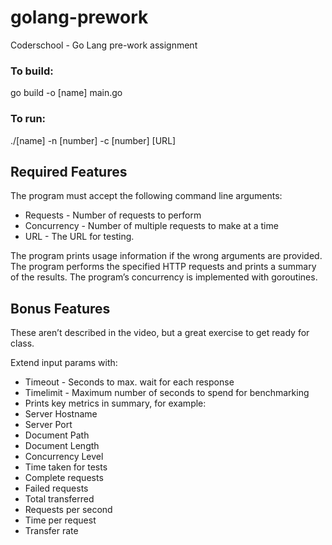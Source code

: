 # golang-prework
Coderschool - Go Lang pre-work assignment

### To build:
go build -o [name] main.go

### To run:
./[name] -n [number] -c [number] [URL]

## Required Features

The program must accept the following command line arguments:
* Requests - Number of requests to perform
* Concurrency - Number of multiple requests to make at a time
* URL - The URL for testing.

The program prints usage information if the wrong arguments are provided.
The program performs the specified HTTP requests and prints a summary of the results.
The program’s concurrency is implemented with goroutines.

## Bonus Features

These aren’t described in the video, but a great exercise to get ready for class.

Extend input params with:
* Timeout - Seconds to max. wait for each response
* Timelimit - Maximum number of seconds to spend for benchmarking
* Prints key metrics in summary, for example:
* Server Hostname
* Server Port
* Document Path
* Document Length
* Concurrency Level
* Time taken for tests
* Complete requests
* Failed requests
* Total transferred
* Requests per second
* Time per request
* Transfer rate
